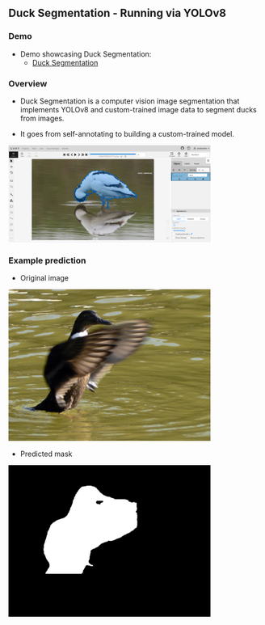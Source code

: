 ## Duck Segmentation - Running via YOLOv8

### Demo

- Demo showcasing Duck Segmentation:
  - [Duck Segmentation](https://github.com/andrewtclin/duck-segmentation-vision/blob/master/duck-segmentation.ipynb)

### Overview

- Duck Segmentation is a computer vision image segmentation that implements YOLOv8 and custom-trained image data to segment ducks from images.

- It goes from self-annotating to building a custom-trained model.

<img src="snapshots/image-annotation.png" alt="Alt Text" width="400" height="auto">

### Example prediction

- Original image

<img src="output/original_img.png" alt="Alt Text" width="400" height="auto">

- Predicted mask

<img src="output/output_mask.png" alt="Alt Text" width="400" height="auto">
